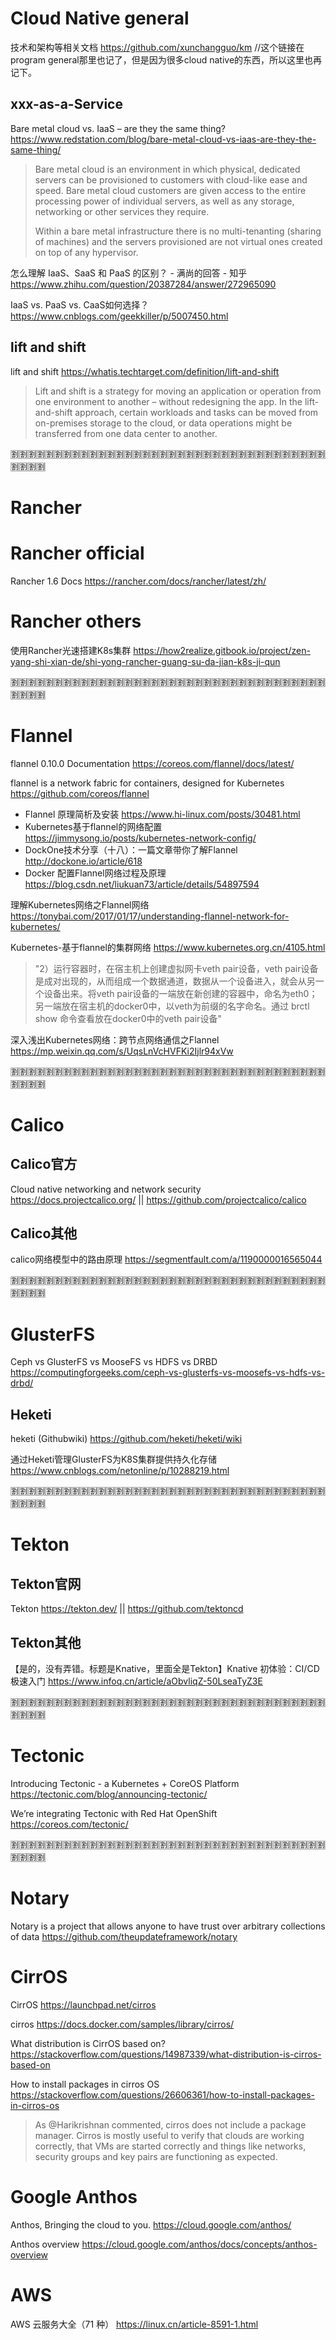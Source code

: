 
# Cloud Native general

技术和架构等相关文档 https://github.com/xunchangguo/km //这个链接在program general那里也记了，但是因为很多cloud native的东西，所以这里也再记下。

## xxx-as-a-Service

Bare metal cloud vs. IaaS – are they the same thing? https://www.redstation.com/blog/bare-metal-cloud-vs-iaas-are-they-the-same-thing/
> Bare metal cloud is an environment in which physical, dedicated servers can be provisioned to customers with cloud-like ease and speed. Bare metal cloud customers are given access to the entire processing power of individual servers, as well as any storage, networking or other services they require.
>
> Within a bare metal infrastructure there is no multi-tenanting (sharing of machines) and the servers provisioned are not virtual ones created on top of any hypervisor.

怎么理解 IaaS、SaaS 和 PaaS 的区别？ - 满尚的回答 - 知乎 https://www.zhihu.com/question/20387284/answer/272965090

IaaS vs. PaaS vs. CaaS如何选择？ https://www.cnblogs.com/geekkiller/p/5007450.html

## lift and shift

lift and shift https://whatis.techtarget.com/definition/lift-and-shift
> Lift and shift is a strategy for moving an application or operation from one environment to another – without redesigning the app. In the lift-and-shift approach, certain workloads and tasks can be moved from on-premises storage to the cloud, or data operations might be transferred from one data center to another.

:u5272::u5272::u5272::u5272::u5272::u5272::u5272::u5272::u5272::u5272::u5272::u5272::u5272::u5272::u5272::u5272::u5272::u5272::u5272::u5272::u5272::u5272::u5272::u5272::u5272::u5272::u5272::u5272::u5272::u5272::u5272::u5272::u5272::u5272::u5272::u5272::u5272::u5272::u5272::u5272:

# Rancher

# Rancher official

Rancher 1.6 Docs https://rancher.com/docs/rancher/latest/zh/

# Rancher others

使用Rancher光速搭建K8s集群 https://how2realize.gitbook.io/project/zen-yang-shi-xian-de/shi-yong-rancher-guang-su-da-jian-k8s-ji-qun

:u5272::u5272::u5272::u5272::u5272::u5272::u5272::u5272::u5272::u5272::u5272::u5272::u5272::u5272::u5272::u5272::u5272::u5272::u5272::u5272::u5272::u5272::u5272::u5272::u5272::u5272::u5272::u5272::u5272::u5272::u5272::u5272::u5272::u5272::u5272::u5272::u5272::u5272::u5272::u5272:

# Flannel

flannel 0.10.0 Documentation https://coreos.com/flannel/docs/latest/

flannel is a network fabric for containers, designed for Kubernetes https://github.com/coreos/flannel

- Flannel 原理简析及安装 https://www.hi-linux.com/posts/30481.html
- Kubernetes基于flannel的网络配置 https://jimmysong.io/posts/kubernetes-network-config/
- DockOne技术分享（十八）：一篇文章带你了解Flannel http://dockone.io/article/618
- Docker 配置Flannel网络过程及原理 https://blog.csdn.net/liukuan73/article/details/54897594

理解Kubernetes网络之Flannel网络 https://tonybai.com/2017/01/17/understanding-flannel-network-for-kubernetes/

Kubernetes-基于flannel的集群网络 https://www.kubernetes.org.cn/4105.html
> "2）运行容器时，在宿主机上创建虚拟网卡veth pair设备，veth pair设备是成对出现的，从而组成一个数据通道，数据从一个设备进入，就会从另一个设备出来。将veth pair设备的一端放在新创建的容器中，命名为eth0；另一端放在宿主机的docker0中，以veth为前缀的名字命名。通过 brctl show 命令查看放在docker0中的veth pair设备"

深入浅出Kubernetes网络：跨节点网络通信之Flannel https://mp.weixin.qq.com/s/UqsLnVcHVFKi2Ijlr94xVw

:u5272::u5272::u5272::u5272::u5272::u5272::u5272::u5272::u5272::u5272::u5272::u5272::u5272::u5272::u5272::u5272::u5272::u5272::u5272::u5272::u5272::u5272::u5272::u5272::u5272::u5272::u5272::u5272::u5272::u5272::u5272::u5272::u5272::u5272::u5272::u5272::u5272::u5272::u5272::u5272:

# Calico

## Calico官方

Cloud native networking and network security https://docs.projectcalico.org/ || https://github.com/projectcalico/calico

## Calico其他

calico网络模型中的路由原理 https://segmentfault.com/a/1190000016565044

:u5272::u5272::u5272::u5272::u5272::u5272::u5272::u5272::u5272::u5272::u5272::u5272::u5272::u5272::u5272::u5272::u5272::u5272::u5272::u5272::u5272::u5272::u5272::u5272::u5272::u5272::u5272::u5272::u5272::u5272::u5272::u5272::u5272::u5272::u5272::u5272::u5272::u5272::u5272::u5272:

# GlusterFS

Ceph vs GlusterFS vs MooseFS vs HDFS vs DRBD https://computingforgeeks.com/ceph-vs-glusterfs-vs-moosefs-vs-hdfs-vs-drbd/

## Heketi

heketi (Githubwiki) https://github.com/heketi/heketi/wiki

通过Heketi管理GlusterFS为K8S集群提供持久化存储 https://www.cnblogs.com/netonline/p/10288219.html

:u5272::u5272::u5272::u5272::u5272::u5272::u5272::u5272::u5272::u5272::u5272::u5272::u5272::u5272::u5272::u5272::u5272::u5272::u5272::u5272::u5272::u5272::u5272::u5272::u5272::u5272::u5272::u5272::u5272::u5272::u5272::u5272::u5272::u5272::u5272::u5272::u5272::u5272::u5272::u5272:

# Tekton

## Tekton官网

Tekton https://tekton.dev/ || https://github.com/tektoncd

## Tekton其他

【是的，没有弄错。标题是Knative，里面全是Tekton】Knative 初体验：CI/CD 极速入门 https://www.infoq.cn/article/aObvliqZ-50LseaTyZ3E

:u5272::u5272::u5272::u5272::u5272::u5272::u5272::u5272::u5272::u5272::u5272::u5272::u5272::u5272::u5272::u5272::u5272::u5272::u5272::u5272::u5272::u5272::u5272::u5272::u5272::u5272::u5272::u5272::u5272::u5272::u5272::u5272::u5272::u5272::u5272::u5272::u5272::u5272::u5272::u5272:

# Tectonic

Introducing Tectonic - a Kubernetes + CoreOS Platform https://tectonic.com/blog/announcing-tectonic/

We’re integrating Tectonic with Red Hat OpenShift https://coreos.com/tectonic/

:u5272::u5272::u5272::u5272::u5272::u5272::u5272::u5272::u5272::u5272::u5272::u5272::u5272::u5272::u5272::u5272::u5272::u5272::u5272::u5272::u5272::u5272::u5272::u5272::u5272::u5272::u5272::u5272::u5272::u5272::u5272::u5272::u5272::u5272::u5272::u5272::u5272::u5272::u5272::u5272:

# Notary

Notary is a project that allows anyone to have trust over arbitrary collections of data https://github.com/theupdateframework/notary

# CirrOS

CirrOS https://launchpad.net/cirros

cirros https://docs.docker.com/samples/library/cirros/

What distribution is CirrOS based on? https://stackoverflow.com/questions/14987339/what-distribution-is-cirros-based-on

How to install packages in cirros OS https://stackoverflow.com/questions/26606361/how-to-install-packages-in-cirros-os
> As @Harikrishnan commented, cirros does not include a package manager. Cirros is mostly useful to verify that clouds are working correctly, that VMs are started correctly and things like networks, security groups and key pairs are functioning as expected.

# Google Anthos

Anthos, Bringing the cloud to you. https://cloud.google.com/anthos/

Anthos overview https://cloud.google.com/anthos/docs/concepts/anthos-overview

# AWS

AWS 云服务大全（71 种） https://linux.cn/article-8591-1.html
